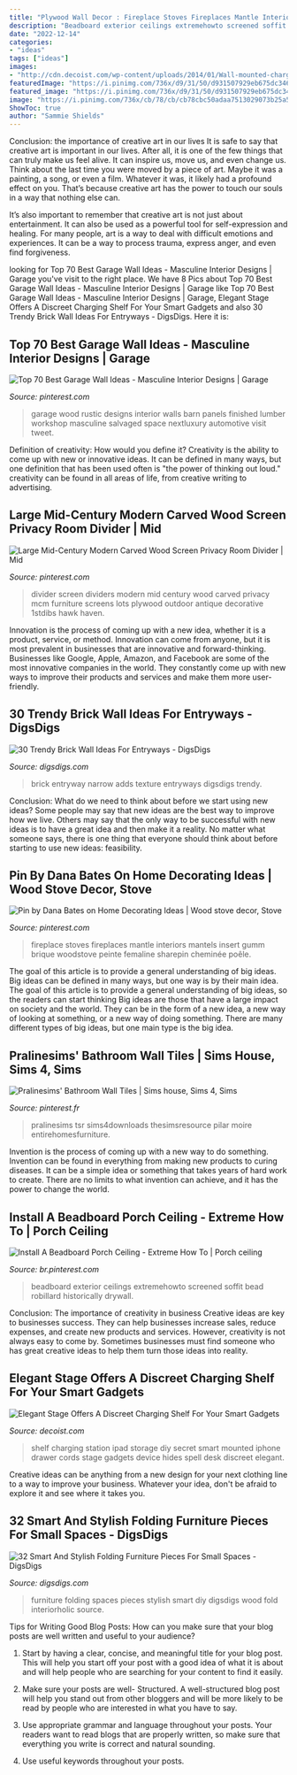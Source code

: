```yaml
---
title: "Plywood Wall Decor : Fireplace Stoves Fireplaces Mantle Interiors Mantels Insert Gumm Brique Woodstove Peinte Femaline Sharepin Cheminée Poêle"
description: "Beadboard exterior ceilings extremehowto screened soffit bead robillard historically drywall"
date: "2022-12-14"
categories:
- "ideas"
tags: ["ideas"]
images:
- "http://cdn.decoist.com/wp-content/uploads/2014/01/Wall-mounted-charging-shelf-for-iphone-ipad.jpg"
featuredImage: "https://i.pinimg.com/736x/d9/31/50/d931507929eb675dc346411e491a6ab0.jpg"
featured_image: "https://i.pinimg.com/736x/d9/31/50/d931507929eb675dc346411e491a6ab0.jpg"
image: "https://i.pinimg.com/736x/cb/78/cb/cb78cbc50adaa7513029073b25a571a4.jpg"
ShowToc: true
author: "Sammie Shields"
---
```



Conclusion: the importance of creative art in our lives
It is safe to say that creative art is important in our lives. After all, it is one of the few things that can truly make us feel alive. It can inspire us, move us, and even change us.
Think about the last time you were moved by a piece of art. Maybe it was a painting, a song, or even a film. Whatever it was, it likely had a profound effect on you. That’s because creative art has the power to touch our souls in a way that nothing else can.

It’s also important to remember that creative art is not just about entertainment. It can also be used as a powerful tool for self-expression and healing. For many people, art is a way to deal with difficult emotions and experiences. It can be a way to process trauma, express anger, and even find forgiveness.

	

		
looking for Top 70 Best Garage Wall Ideas - Masculine Interior Designs | Garage you've visit to the right place. We have 8 Pics about Top 70 Best Garage Wall Ideas - Masculine Interior Designs | Garage like Top 70 Best Garage Wall Ideas - Masculine Interior Designs | Garage, Elegant Stage Offers A Discreet Charging Shelf For Your Smart Gadgets and also 30 Trendy Brick Wall Ideas For Entryways - DigsDigs. Here it is:
		
    
## Top 70 Best Garage Wall Ideas - Masculine Interior Designs | Garage

<img loading=lazy src="https://i.pinimg.com/736x/59/28/aa/5928aaba8b582f1988f0af98ec5b5ae5.jpg" onerror="this.onerror=null;this.src='https://tse4.mm.bing.net/th?id=OIP.3EdCvao5xso69dPeqJ8XTQHaHa&amp;pid=15.1';" alt="Top 70 Best Garage Wall Ideas - Masculine Interior Designs | Garage">

_Source: pinterest.com_

>garage wood rustic designs interior walls barn panels finished lumber workshop masculine salvaged space nextluxury automotive visit tweet. 

	

Definition of creativity: How would you define it?
Creativity is the ability to come up with new or innovative ideas. It can be defined in many ways, but one definition that has been used often is "the power of thinking out loud." creativity can be found in all areas of life, from creative writing to advertising.

    
## Large Mid-Century Modern Carved Wood Screen Privacy Room Divider | Mid

<img loading=lazy src="https://i.pinimg.com/736x/cc/37/8b/cc378bcb1c5a07ba0fa972b3a4742012--divider-screen-screen-design.jpg" onerror="this.onerror=null;this.src='https://tse4.mm.bing.net/th?id=OIP.9o8h6dPXNuddsa40Mf6vfAHaLH&amp;pid=15.1';" alt="Large Mid-Century Modern Carved Wood Screen Privacy Room Divider | Mid">

_Source: pinterest.com_

>divider screen dividers modern mid century wood carved privacy mcm furniture screens lots plywood outdoor antique decorative 1stdibs hawk haven. 

	

Innovation is the process of coming up with a new idea, whether it is a product, service, or method. Innovation can come from anyone, but it is most prevalent in businesses that are innovative and forward-thinking. Businesses like Google, Apple, Amazon, and Facebook are some of the most innovative companies in the world. They constantly come up with new ways to improve their products and services and make them more user-friendly.

    
## 30 Trendy Brick Wall Ideas For Entryways - DigsDigs

<img loading=lazy src="https://www.digsdigs.com/photos/2016/10/04-narrow-entryway-with-a-brick-wall-that-adds-texture.jpg" onerror="this.onerror=null;this.src='https://tse4.mm.bing.net/th?id=OIP.ImIJw35IIwffjC9M0tQJcQHaLQ&amp;pid=15.1';" alt="30 Trendy Brick Wall Ideas For Entryways - DigsDigs">

_Source: digsdigs.com_

>brick entryway narrow adds texture entryways digsdigs trendy. 

	

Conclusion: What do we need to think about before we start using new ideas?
Some people may say that new ideas are the best way to improve how we live. Others may say that the only way to be successful with new ideas is to have a great idea and then make it a reality. No matter what someone says, there is one thing that everyone should think about before starting to use new ideas: feasibility.

    
## Pin By Dana Bates On Home Decorating Ideas | Wood Stove Decor, Stove

<img loading=lazy src="https://i.pinimg.com/736x/cb/78/cb/cb78cbc50adaa7513029073b25a571a4.jpg" onerror="this.onerror=null;this.src='https://tse1.mm.bing.net/th?id=OIP.-2Bn3TEPSLll4nrmcKZWCwHaJ3&amp;pid=15.1';" alt="Pin by Dana Bates on Home Decorating Ideas | Wood stove decor, Stove">

_Source: pinterest.com_

>fireplace stoves fireplaces mantle interiors mantels insert gumm brique woodstove peinte femaline sharepin cheminée poêle. 

	

The goal of this article is to provide a general understanding of big ideas. Big ideas can be defined in many ways, but one way is by their main idea. The goal of this article is to provide a general understanding of big ideas, so the readers can start thinking
Big ideas are those that have a large impact on society and the world. They can be in the form of a new idea, a new way of looking at something, or a new way of doing something. There are many different types of big ideas, but one main type is the big idea.

    
## Pralinesims&#039; Bathroom Wall Tiles | Sims House, Sims 4, Sims

<img loading=lazy src="https://i.pinimg.com/736x/d9/31/50/d931507929eb675dc346411e491a6ab0.jpg" onerror="this.onerror=null;this.src='https://tse2.mm.bing.net/th?id=OIP.dr7FOdhgsCoJ5-ah23RXDQHaFj&amp;pid=15.1';" alt="Pralinesims&#039; Bathroom Wall Tiles | Sims house, Sims 4, Sims">

_Source: pinterest.fr_

>pralinesims tsr sims4downloads thesimsresource pilar moire entirehomesfurniture. 

	

Invention is the process of coming up with a new way to do something. Invention can be found in everything from making new products to curing diseases. It can be a simple idea or something that takes years of hard work to create. There are no limits to what invention can achieve, and it has the power to change the world.

    
## Install A Beadboard Porch Ceiling - Extreme How To | Porch Ceiling

<img loading=lazy src="https://i.pinimg.com/736x/87/67/22/87672265ca153d2fc259a7d418167b15.jpg" onerror="this.onerror=null;this.src='https://tse2.mm.bing.net/th?id=OIP.KJrpBbLeM4GXqPuqv9AH_AHaIb&amp;pid=15.1';" alt="Install A Beadboard Porch Ceiling - Extreme How To | Porch ceiling">

_Source: br.pinterest.com_

>beadboard exterior ceilings extremehowto screened soffit bead robillard historically drywall. 

	

Conclusion: The importance of creativity in business
Creative ideas are key to businesses success. They can help businesses increase sales, reduce expenses, and create new products and services. However, creativity is not always easy to come by. Sometimes businesses must find someone who has great creative ideas to help them turn those ideas into reality.

    
## Elegant Stage Offers A Discreet Charging Shelf For Your Smart Gadgets

<img loading=lazy src="http://cdn.decoist.com/wp-content/uploads/2014/01/Wall-mounted-charging-shelf-for-iphone-ipad.jpg" onerror="this.onerror=null;this.src='https://tse2.mm.bing.net/th?id=OIP.yjUrNkxlAQ5KIOWDPTqY_AHaE7&amp;pid=15.1';" alt="Elegant Stage Offers A Discreet Charging Shelf For Your Smart Gadgets">

_Source: decoist.com_

>shelf charging station ipad storage diy secret smart mounted iphone drawer cords stage gadgets device hides spell desk discreet elegant. 

	

Creative ideas can be anything from a new design for your next clothing line to a way to improve your business. Whatever your idea, don't be afraid to explore it and see where it takes you.

    
## 32 Smart And Stylish Folding Furniture Pieces For Small Spaces - DigsDigs

<img loading=lazy src="http://www.digsdigs.com/photos/smart-and-stylish-folding-furniture-pieces-for-small-spaces-33.jpg" onerror="this.onerror=null;this.src='https://tse4.mm.bing.net/th?id=OIP.s53u8im_zHfmYW0MfWvMqgHaN4&amp;pid=15.1';" alt="32 Smart And Stylish Folding Furniture Pieces For Small Spaces - DigsDigs">

_Source: digsdigs.com_

>furniture folding spaces pieces stylish smart diy digsdigs wood fold interiorholic source. 

	

Tips for Writing Good Blog Posts: How can you make sure that your blog posts are well written and useful to your audience?
1. Start by having a clear, concise, and meaningful title for your blog post. This will help you start off your post with a good idea of what it is about and will help people who are searching for your content to find it easily.
2. Make sure your posts are well- Structured. A well-structured blog post will help you stand out from other bloggers and will be more likely to be read by people who are interested in what you have to say.

3. Use appropriate grammar and language throughout your posts. Your readers want to read blogs that are properly written, so make sure that everything you write is correct and natural sounding.

4. Use useful keywords throughout your posts.

